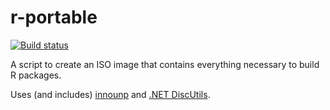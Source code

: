 r-portable
==========
[![Build status](https://ci.appveyor.com/api/projects/status/w016xch3qm00msde/branch/master)](https://ci.appveyor.com/project/krlmlr/r-portable/branch/master)

A script to create an ISO image that contains everything necessary to build R packages.

Uses (and includes) [innounp](http://innounp.sourceforge.net/) and [.NET DiscUtils](http://discutils.codeplex.com/).
